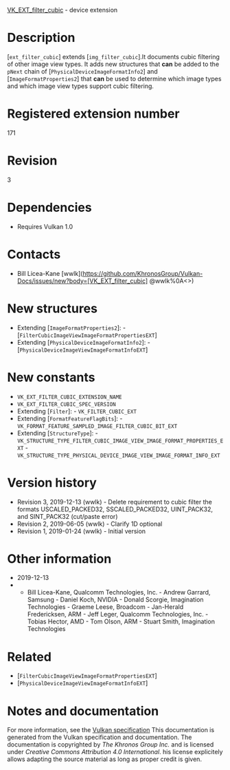 [VK_EXT_filter_cubic](https://www.khronos.org/registry/vulkan/specs/1.3-extensions/man/html/VK_EXT_filter_cubic.html) - device extension

# Description
[`ext_filter_cubic`] extends [`img_filter_cubic`].It documents cubic filtering of other image view types.
It adds new structures that  **can**  be added to the `pNext` chain of
[`PhysicalDeviceImageFormatInfo2`] and [`ImageFormatProperties2`]
that  **can**  be used to determine which image types and which image view types
support cubic filtering.

# Registered extension number
171

# Revision
3

# Dependencies
- Requires Vulkan 1.0

# Contacts
- Bill Licea-Kane [wwlk](https://github.com/KhronosGroup/Vulkan-Docs/issues/new?body=[VK_EXT_filter_cubic] @wwlk%0A<<Here describe the issue or question you have about the VK_EXT_filter_cubic extension>>)

# New structures
- Extending [`ImageFormatProperties2`]:  - [`FilterCubicImageViewImageFormatPropertiesEXT`] 
- Extending [`PhysicalDeviceImageFormatInfo2`]:  - [`PhysicalDeviceImageViewImageFormatInfoEXT`]

# New constants
- `VK_EXT_FILTER_CUBIC_EXTENSION_NAME`
- `VK_EXT_FILTER_CUBIC_SPEC_VERSION`
- Extending [`Filter`]:  - `VK_FILTER_CUBIC_EXT` 
- Extending [`FormatFeatureFlagBits`]:  - `VK_FORMAT_FEATURE_SAMPLED_IMAGE_FILTER_CUBIC_BIT_EXT` 
- Extending [`StructureType`]:  - `VK_STRUCTURE_TYPE_FILTER_CUBIC_IMAGE_VIEW_IMAGE_FORMAT_PROPERTIES_EXT`  - `VK_STRUCTURE_TYPE_PHYSICAL_DEVICE_IMAGE_VIEW_IMAGE_FORMAT_INFO_EXT`

# Version history
- Revision 3, 2019-12-13 (wwlk)  - Delete requirement to cubic filter the formats USCALED_PACKED32, SSCALED_PACKED32, UINT_PACK32, and SINT_PACK32 (cut/paste error) 
- Revision 2, 2019-06-05 (wwlk)  - Clarify 1D optional 
- Revision 1, 2019-01-24 (wwlk)  - Initial version

# Other information
* 2019-12-13
*   - Bill Licea-Kane, Qualcomm Technologies, Inc.  - Andrew Garrard, Samsung  - Daniel Koch, NVIDIA  - Donald Scorgie, Imagination Technologies  - Graeme Leese, Broadcom  - Jan-Herald Fredericksen, ARM  - Jeff Leger, Qualcomm Technologies, Inc.  - Tobias Hector, AMD  - Tom Olson, ARM  - Stuart Smith, Imagination Technologies

# Related
- [`FilterCubicImageViewImageFormatPropertiesEXT`]
- [`PhysicalDeviceImageViewImageFormatInfoEXT`]

# Notes and documentation
For more information, see the [Vulkan specification](https://www.khronos.org/registry/vulkan/specs/1.3-extensions/html/vkspec.html)
This documentation is generated from the Vulkan specification and documentation.
The documentation is copyrighted by *The Khronos Group Inc.* and is licensed under *Creative Commons Attribution 4.0 International*.
his license explicitely allows adapting the source material as long as proper credit is given.
        
